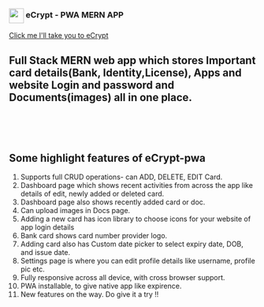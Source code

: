 <!-- # ![ecrypt-splash-icon](https://user-images.githubusercontent.com/70936225/224486033-0ee8f21c-b098-4270-a401-bc9fb69e3783.png) -->
<h3><img align="center" height="30" src="https://user-images.githubusercontent.com/70936225/224486033-0ee8f21c-b098-4270-a401-bc9fb69e3783.png">  eCrypt - PWA MERN APP</h3> 

[Click me I'll take you to eCrypt](https://ecrypt.onrender.com/)

## Full Stack MERN web app which stores Important card details(Bank, Identity,License), Apps and website Login and password and Documents(images) all in one place.
<br>
<br>
<br>


## Some highlight features of eCrypt-pwa 
1. Supports full CRUD operations- can ADD, DELETE, EDIT Card.
2. Dashboard page which shows recent activities from across the app like details of edit, newly added or deleted card.
3. Dashboard page also shows recently added card or doc.
3. Can upload images in Docs page.
4. Adding a new card has icon library to choose icons for your website of app login details
5. Bank card shows card number provider logo.
6. Adding card also has Custom date picker to select expiry date, DOB, and issue date.
7. Settings page is where you can edit profile details like username, profile pic etc.
8. Fully responsive across all device, with cross browser support.
9. PWA installable, to give native app like expirence.
10. New features on the way. Do give it a try !!


